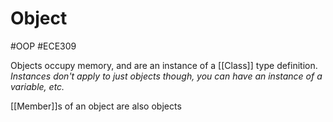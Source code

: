 # Object
#OOP #ECE309 

Objects occupy memory, and are an instance of a [[Class]] type definition. *Instances don't apply to just objects though, you can have an instance of a variable, etc.*

[[Member]]s of an object are also objects